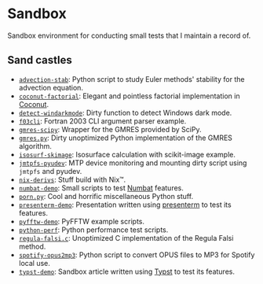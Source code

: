 # Sandbox

Sandbox environment for conducting small tests that I maintain a record of.

## Sand castles

<!-- markdownlint-disable MD013 -->

- [`advection-stab`](./advection-stab): Python script to study Euler methods' stability for the advection equation.
- [`coconut-factorial`](./coconut-factorial): Elegant and pointless factorial implementation in [Coconut](http://coconut-lang.org).
- [`detect-windarkmode`](./detect-windarkmode): Dirty function to detect Windows dark mode.
- [`f03cli`](./f03cli): Fortran 2003 CLI argument parser example.
- [`gmres-scipy`](./gmres-scipy): Wrapper for the GMRES provided by SciPy.
- [`gmres.py`](./gmres.py): Dirty unoptimized Python implementation of the GMRES algorithm.
- [`isosurf-skimage`](./isosurf-skimage): Isosurface calculation with scikit-image example.
- [`jmtpfs-pyudev`](./jmtpfs-pyudev): MTP device monitoring and mounting dirty script using `jmtpfs` and pyudev.
- [`nix-derivs`](./nix-derivs): Stuff build with Nix™.
- [`numbat-demo`](./numbat-demo): Small scripts to test [Numbat](https://numbat.dev) features.
- [`porn.py`](./porn.py): Cool and horrific miscellaneous Python stuff.
- [`presenterm-demo`](./presenterm-demo): Presentation written using [presenterm](https://github.com/mfontanini/presenterm) to test its features.
- [`pyfftw-demo`](./pyfftw-demo): PyFFTW example scripts.
- [`python-perf`](./python-perf): Python performance test scripts.
- [`regula-falsi.c`](./regula-falsi.c): Unoptimized C implementation of the Regula Falsi method.
- [`spotify-opus2mp3`](./spotify-opus2mp3): Python script to convert OPUS files to MP3 for Spotify local use.
- [`typst-demo`](./typst-demo): Sandbox article written using [Typst](https://typst.app) to test its features.
